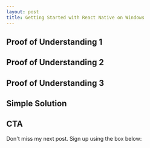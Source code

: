 ```yaml
---
layout: post
title: Getting Started with React Native on Windows
---
```


## Proof of Understanding 1


## Proof of Understanding 2


## Proof of Understanding 3


## Simple Solution


## CTA

Don't miss my next post. Sign up using the box below:
